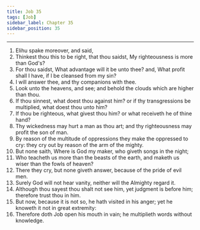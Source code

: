 ```yaml
---
title: Job 35
tags: [Job]
sidebar_label: Chapter 35
sidebar_position: 35
---
```


---
1. Elihu spake moreover, and said,
2. Thinkest thou this to be right, that thou saidst, My righteousness is more than God's?
3. For thou saidst, What advantage will it be unto thee? and, What profit shall I have, if I be cleansed from my sin?
4. I will answer thee, and thy companions with thee.
5. Look unto the heavens, and see; and behold the clouds which are higher than thou.
6. If thou sinnest, what doest thou against him? or if thy transgressions be multiplied, what doest thou unto him?
7. If thou be righteous, what givest thou him? or what receiveth he of thine hand?
8. Thy wickedness may hurt a man as thou art; and thy righteousness may profit the son of man.
9. By reason of the multitude of oppressions they make the oppressed to cry: they cry out by reason of the arm of the mighty.
10. But none saith, Where is God my maker, who giveth songs in the night;
11. Who teacheth us more than the beasts of the earth, and maketh us wiser than the fowls of heaven?
12. There they cry, but none giveth answer, because of the pride of evil men.
13. Surely God will not hear vanity, neither will the Almighty regard it.
14. Although thou sayest thou shalt not see him, yet judgment is before him; therefore trust thou in him.
15. But now, because it is not so, he hath visited in his anger; yet he knoweth it not in great extremity:
16. Therefore doth Job open his mouth in vain; he multiplieth words without knowledge.